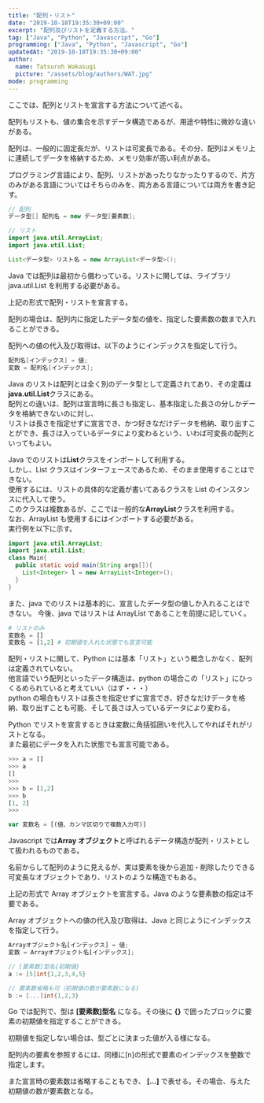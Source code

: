 ```yaml
---
title: "配列・リスト"
date: "2019-10-18T19:35:30+09:00"
excerpt: "配列及びリストを定義する方法。"
tag: ["Java", "Python", "Javascript", "Go"]
programming: ["Java", "Python", "Javascript", "Go"]
updatedAt: "2019-10-18T19:35:30+09:00"
author:
  name: Tatsuroh Wakasugi
  picture: "/assets/blog/authors/WAT.jpg"
mode: programming
---
```


ここでは、配列とリストを宣言する方法について述べる。

配列もリストも、値の集合を示すデータ構造であるが、用途や特性に微妙な違いがある。

配列は、一般的に固定長だが、リストは可変長である。その分、配列はメモリ上に連続してデータを格納するため、メモリ効率が高い利点がある。

プログラミング言語により、配列、リストがあったりなかったりするので、片方のみがある言語についてはそちらのみを、両方ある言語については両方を書き記す。

<div class="note_content_by_programming_language" id="note_content_Java">

```java
// 配列
データ型[] 配列名 = new データ型[要素数];

// リスト
import java.util.ArrayList;
import java.util.List;

List<データ型> リスト名 = new ArrayList<データ型>();
```

Java では配列は最初から備わっている。リストに関しては、ライブラリ java.util.List を利用する必要がある。

上記の形式で配列・リストを宣言する。

配列の場合は、配列内に指定したデータ型の値を、指定した要素数の数まで入れることができる。

配列への値の代入及び取得は、以下のようにインデックスを指定して行う。

```java
配列名[インデックス] = 値;
変数 = 配列名[インデックス];
```

Java のリストは配列とは全く別のデータ型として定義されてあり、その定義は**java.util.List**クラスにある。  
配列との違いは、配列は宣言時に長さも指定し、基本指定した長さの分しかデータを格納できないのに対し、  
リストは長さを指定せずに宣言でき、かつ好きなだけデータを格納、取り出すことができ、長さは入っているデータにより変わるという、いわば可変長の配列といってもよい。

Java でのリストは**List**クラスをインポートして利用する。  
しかし、List クラスはインターフェースであるため、そのまま使用することはできない。  
使用するには、リストの具体的な定義が書いてあるクラスを List のインスタンスに代入して使う。  
このクラスは複数あるが、ここでは一般的な**ArrayList**クラスを利用する。  
なお、ArrayList も使用するにはインポートする必要がある。  
実行例を以下に示す。

```java
import java.util.ArrayList;
import java.util.List;
class Main{
  public static void main(String args[]){
    List<Integer> l = new ArrayList<Integer>();
  }
}
```

また、java でのリストは基本的に、宣言したデータ型の値しか入れることはできない。
今後、java ではリストは ArrayList であることを前提に記していく。

</div>
<div class="note_content_by_programming_language" id="note_content_Python">

```python
# リストのみ
変数名 = []
変数名 = [1,2] # 初期値を入れた状態でも宣言可能
```

配列・リストに関して、Python には基本「リスト」という概念しかなく、配列は定義されていない。  
他言語でいう配列といったデータ構造は、python の場合この「リスト」にひっくるめられていると考えていい（はず・・・）  
python の場合もリストは長さを指定せずに宣言でき、好きなだけデータを格納、取り出すことも可能、そして長さは入っているデータにより変わる。

Python でリストを宣言するときは変数に角括弧囲いを代入してやればそれがリストとなる。  
また最初にデータを入れた状態でも宣言可能である。

```python
>>> a = []
>>> a
[]
>>>
>>> b = [1,2]
>>> b
[1, 2]
>>>
```

</div>
<div class="note_content_by_programming_language" id="note_content_Javascript">

```javascript
var 変数名 = [(値、カンマ区切りで複数入力可)]
```

Javascript では**Array オブジェクト**と呼ばれるデータ構造が配列・リストとして扱われるものである。

名前からして配列のように見えるが、実は要素を後から追加・削除したりできる可変長なオブジェクトであり、リストのような構造でもある。

上記の形式で Array オブジェクトを宣言する。Java のような要素数の指定は不要である。

Array オブジェクトへの値の代入及び取得は、Java と同じようにインデックスを指定して行う。

```javascript
Arrayオブジェクト名[インデックス] = 値;
変数 = Arrayオブジェクト名[インデックス];
```

</div>
<div class="note_content_by_programming_language" id="note_content_Go">

```go
// [要素数]型名{初期値}
a := [5]int{1,2,3,4,5}

// 要素数省略も可（初期値の数が要素数になる)
b := [...]int{1,2,3}
```

Go では配列で、型は **[要素数]型名** になる。その後に **{}** で囲ったブロックに要素の初期値を指定することができる。

初期値を指定しない場合は、型ごとに決まった値が入る様になる。

配列内の要素を参照するには、同様に[n]の形式で要素のインデックスを整数で指定します。

また宣言時の要素数は省略することもでき、 **[...]** で表せる。その場合、与えた初期値の数が要素数となる。

</div>
